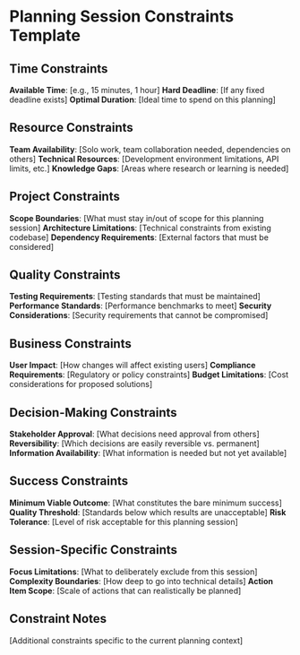 # Planning Session Constraints Template

## Time Constraints
**Available Time**: [e.g., 15 minutes, 1 hour]
**Hard Deadline**: [If any fixed deadline exists]
**Optimal Duration**: [Ideal time to spend on this planning]

## Resource Constraints
**Team Availability**: [Solo work, team collaboration needed, dependencies on others]
**Technical Resources**: [Development environment limitations, API limits, etc.]
**Knowledge Gaps**: [Areas where research or learning is needed]

## Project Constraints
**Scope Boundaries**: [What must stay in/out of scope for this planning session]
**Architecture Limitations**: [Technical constraints from existing codebase]
**Dependency Requirements**: [External factors that must be considered]

## Quality Constraints
**Testing Requirements**: [Testing standards that must be maintained]
**Performance Standards**: [Performance benchmarks to meet]
**Security Considerations**: [Security requirements that cannot be compromised]

## Business Constraints
**User Impact**: [How changes will affect existing users]
**Compliance Requirements**: [Regulatory or policy constraints]
**Budget Limitations**: [Cost considerations for proposed solutions]

## Decision-Making Constraints
**Stakeholder Approval**: [What decisions need approval from others]
**Reversibility**: [Which decisions are easily reversible vs. permanent]
**Information Availability**: [What information is needed but not yet available]

## Success Constraints
**Minimum Viable Outcome**: [What constitutes the bare minimum success]
**Quality Threshold**: [Standards below which results are unacceptable]
**Risk Tolerance**: [Level of risk acceptable for this planning session]

## Session-Specific Constraints
**Focus Limitations**: [What to deliberately exclude from this session]
**Complexity Boundaries**: [How deep to go into technical details]
**Action Item Scope**: [Scale of actions that can realistically be planned]

## Constraint Notes
[Additional constraints specific to the current planning context]